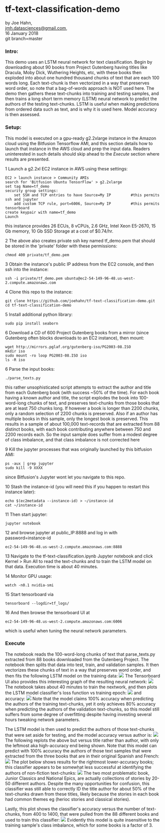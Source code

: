 # tf-text-classification-demo

by Joe Hahn,<br />
jmh.datasciences@gmail.com,<br />
16 January 2018<br />
git branch=master


### Intro:

This demo uses an LSTM neural network for text classification. Begin by downloading about
90 books from Project Gutenberg having titles like Dracula, Moby Dick, Wuthering Heights,
etc, with these books then exploded into about one hundred thousand chunks of text
that are each 100 words long. Each text-chunk is then vectorized in a way that preserves
word order, so note that a bag-of-words approach is NOT used here.
The demo then gathers these text-chunks into training and
testing samples, and then trains a long short term memory (LSTM) neural
network to predict the authors of the testing text-chunks. LSTM is useful
when making predictions from ordered data such as text, and is why it is used here.
Model accuracy is then assessed.

### Setup:

This model is executed on a gpu-ready g2.2xlarge instance in the Amazon cloud using the Bitfusion
Tensorflow AMI, and this section details how to launch that instance in the AWS cloud and
prep the input data. Readers uninterested in such details should skip
ahead to the _Execute_ section where results are presented.

1 Launch a g2.2xl EC2 instance in AWS using these settings:

    EC2 > launch instance > Community AMIs
    search for 'Bitfusion Ubuntu TensorFlow' > g2.2xlarge
    set tag Name=tf_demo
    security group settings:
        set SSH and TCP entries to have Source=My IP         #this permits ssh and jupyter
        add custom TCP rule, port=6006, Source=My IP         #this permits tensorboard
    create keypair with name=tf_demo
    Launch

this instance provides 26 ECUs, 8 vCPUs, 2.6 GHz, Intel Xeon E5-2670, 15 Gb memory, 
10 Gb SSD Storage at a cost of $0.74/hr.

2 The above also creates private ssh key named tf_demo.pem that should be stored in the 'private'
folder with these permissions:

    chmod 400 private/tf_demo.pem

3 Obtain the instance's public IP address from the EC2 console, and then ssh into the instance:

    ssh -i private/tf_demo.pem ubuntu@ec2-54-149-96-48.us-west-2.compute.amazonaws.com

4 Clone this repo to the instance:

    git clone https://github.com/joehahn/tf-text-classification-demo.git
    cd tf-text-classification-demo

5 Install additional python library:

    sudo pip install seaborn

6 Download a CD of 600 Project Gutenberg books from a mirror (since Gutenberg
often blocks downloads to an EC2 instance), then mount:

    wget http://mirrors.pglaf.org/gutenberg-iso/PG2003-08.ISO
    mkdir iso
    sudo mount -ro loop PG2003-08.ISO iso
    ls -R iso

6 Parse the input books:

    ./parse_texts.py

this rather unsophisticated script attempts to extract the author and title from each
Gutenberg book (with success ~50% of the time). For each book having a known author and
title, the script explodes the book into 100-word-long chunks of text, and preserves
text-chunks from those books that are at least 750 chunks long. If however a book is longer
than 2200 chunks, only a random selection of 2200 chunks is preserved. Also if an author
has multiple books in this sample, only the longest book is preserved. This results in a
sample of about 100,000 text-records that are extracted from 88 distinct books, with
each book contributing anywhere between 750 and 2200 records each. So the input sample
does suffer from a modest degree of class imbalance, and that class imbalance is not
corrected here

9 Kill the jupyter processes that was originally launched by this bitfusion AMI:

    ps -aux | grep jupyter
    sudo kill -9 XXXX

since Bitfusion's Jupyter wont let you navigate to this repo.

10 Stash the instance-id (you will need this if you happen to restart this
instance later):

    echo $(ec2metadata --instance-id) > ~/instance-id
    cat ~/instance-id

11 Then start jupyter:

    jupyter notebook

12 and browse jupyter at public_IP:8888 and log in with password=instance-id

    ec2-54-149-96-48.us-west-2.compute.amazonaws.com:8888


13 Navigate to the tf-text-classification.ipynb Jupyter notebook and click Kernel > Run All to
read the text-chunks and to train the LSTM model on that data. Execution time
is about 40 minutes.

14 Monitor GPU usage:

    watch -n0.1 nvidia-smi

15 Start tensorboard via

    tensorboard --logdir=tf_logs/

16 And then browse the tensorboard UI at

    ec2-54-149-96-48.us-west-2.compute.amazonaws.com:6006

which is useful when tuning the neural network parameters.


### Execute

The notebook reads the 100-word-long chunks of text that parse_texts.py extracted
from 88 books downloaded from the Gutenberg Project. The notebook then splits
that data into test, train, and validation samples. It then vectorizes these chunks of
text in a way that preserves word order, and then fits the following
LSTM model on the training data:
![](figs/model.png)
The Tensorboard UI also provides this interesting graph of the resulting neural network:
![](figs/tensorboard.png)
The notebook takes about 40 minutes to train the nextwork, and then plots the LSTM model classifier's
loss function vs training epoch:
![](figs/loss.png)
and accuracy:
![](figs/accuracy.png)
Note that the model claims 100% accuracy when predicting the authors of the
training text-chunks, yet it only achieves 80% accuracy when predicting the authors
of the validation text-chunks, so this model still suffers from some degree of
overfitting despite having investing several hours tweaking network parameters.

The LSTM model is then used to predict the authors of those text-chunks that were
set aside for testing, and the model accuracy versus author is:
![](figs/accuracy_vs_author.png)
The following replots the above but versus title rather than author, with only
the leftmost aka high-accuracy end being shown.
Note that this model can predict with 100% accuracy the authors of those text samples 
that were extracted from the three books that are in their original Spanish and French:
![](figs/accuracy_vs_title-high.png)
The plot below shows results for the rightmost lower-accuracy books; this classifier
appears to be somewhat less successful at identifying the authors of non-fiction text-chunks:
![](figs/accuracy_vs_title-low.png)
The two most problematic book, Junior Classics and National Epics, are
actually collections of stories by 20-50 different authors. Despite the many
opportunities for confusion, this classifier
was still able to correctly ID the title author for about 50% of the
text-chunks drawn from these titles, likely because the stories
in each book had common themes eg (herioc stories and classical stories).

Lastly, this plot shows the classifier's accuracy versus the number of text-chunks, from 400
to 1400, that were pulled from the 88 different books and used to train this classifier:
![](figs/accuracy_vs_Nchunks.png)
Evidently this model is quite insensitive to the training sample's class imbalance, which for
some books is a factor of 3.
